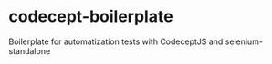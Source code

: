 # codecept-boilerplate
Boilerplate for automatization tests with CodeceptJS and selenium-standalone
